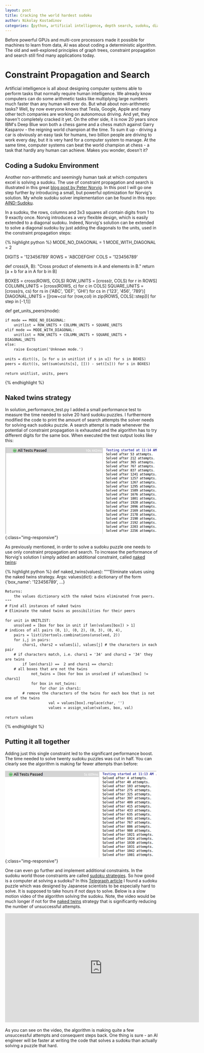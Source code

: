 ```yaml
---
layout: post
title: Cracking the world hardest sudoku
author: Nikolay Kostadinov
categories: [python, artificial intelligence, depth search, sudoku, diagonal sudoku, naked twins]
---
```


Before powerful GPUs and multi-core processors made it possible for machines to learn from data, AI was about coding a deterministic algorithm. Thе old and well-explored principles of graph trees, constraint propagation and search still find many applications today.

# Constraint Propagation and Search

Artificial intelligence is all about designing computer systems able to perform tasks that normally require human intelligence. We already know computers can do some arithmetic tasks like multiplying large numbers much faster than any human will ever do. But what about non-arithmetic tasks? Well, by now everyone knows that Tesla, Google, Apple and many other tech companies are working on autonomous driving. And yet, they haven't completely cracked it yet. On the other side, it is now 20 years since IBM's Deep Blue won both a chess game and a chess match against Garry Kasparov - the reigning world champion at the time. To sum it up - driving a car is obviously an easy task for humans, two billion people are driving to work every day, but it is very hard for a computer system to manage. At the same time, computer systems can beat the world champion at chess - a task that hardly any human can achieve. Makes you wonder, doesn't it?

## Coding a Sudoku Environment

Another non-arithmetic and seemingly human task at which computers excel is solving a sudoku. The use of constraint propagation and search is illustrated in this great <a href="http://norvig.com/sudoku.html" target="_blank">blog post by Peter Norvig</a>. In this post I will go one step further by introducing a small, but powerful optimization for Norvig's solution. My whole sudoku solver implementation can be found in this repo: <a href="https://github.com/n-kostadinov/AIND-Sudoku" target="_blank">AIND-Sudoku</a>. 

In a sudoku, the rows, columns and 3x3 squares all contain digits from 1 to 9 exactly once. Norvig introduces a very flexible design, which is easily extended to a diagonal sudoku. Indeed, Norvig's solution can be extended to solve a diagonal sudoku by just adding the diagonals to the units, used in the constraint propagation steps:

{% highlight python %}
MODE_NO_DIAGONAL = 1
MODE_WITH_DIAGONAL = 2

DIGITS = '123456789'
ROWS = 'ABCDEFGHI'
COLS = '123456789'

def cross(A, B):
    "Cross product of elements in A and elements in B."
    return [a + b for a in A for b in B]

BOXES = cross(ROWS, COLS)
ROW_UNITS = [cross(r, COLS) for r in ROWS]
COLUMN_UNITS = [cross(ROWS, c) for c in COLS]
SQUARE_UNITS = [cross(rs, cs) for rs in ('ABC', 'DEF', 'GHI') for cs in ('123', '456', '789')]
DIAGONAL_UNITS = [[row+col for (row,col) in zip(ROWS, COLS[::step])] for step in [-1,1]]

def get_units_peers(mode):

    if mode == MODE_NO_DIAGONAL:
        unitlist = ROW_UNITS + COLUMN_UNITS + SQUARE_UNITS
    elif mode == MODE_WITH_DIAGONAL:
        unitlist = ROW_UNITS + COLUMN_UNITS + SQUARE_UNITS + DIAGONAL_UNITS
    else:
        raise Exception('Unknown mode.')

    units = dict((s, [u for u in unitlist if s in u]) for s in BOXES)
    peers = dict((s, set(sum(units[s], [])) - set([s])) for s in BOXES)

    return unitlist, units, peers
{% endhighlight %}

## Naked twins strategy

In solution_performance_test.py I added a small performance test to measure the time needed to solve 20 hard sudoku puzzles. I furthermore modified the code to print the amount of search attempts the solver needs for solving each sudoku puzzle. A search attempt is made whenever the potential of constraint propagation is exhausted and the algorithm has to try different digits for the same box. When executed the test output looks like this:

![Sudoku original solution](/assets/images/sudoku_1.png){:class="img-responsive"}

As previously mentioned, in order to solve a sudoku puzzle one needs to use only constraint propagation and search. To increase the performance of Norvig's solution I simply added an additional constraint, called <a href="http://www.sudokudragon.com/tutorialnakedtwins.htm" target="_blank">naked twins</a>:

{% highlight python %}
def naked_twins(values):
    """Eliminate values using the naked twins strategy.
    Args:
        values(dict): a dictionary of the form {'box_name': '123456789', ...}

    Returns:
        the values dictionary with the naked twins eliminated from peers.
    """
    # Find all instances of naked twins
    # Eliminate the naked twins as possibilities for their peers

    for unit in UNITLIST:
        unsolved = [box for box in unit if len(values[box]) > 1]
    # indices of all pairs (0, 1), (0, 2), (0, 3), (0, 4),
        pairs = list(itertools.combinations(unsolved, 2)) 
        for i,j in pairs:
            chars1, chars2 = values[i], values[j] # the characters in each pair
        # if characters match, i.e. chars1 = '34' and chars2 = '34' they are twins
            if len(chars1) ==  2 and chars1 == chars2: 
        # all boxes that are not the twins
                not_twins = [box for box in unsolved if values[box] != chars1] 
                for box in not_twins:
                    for char in chars1: 
            # remove the characters of the twins for each box that is not one of the twins
                        val = values[box].replace(char, '')
                        values = assign_value(values, box, val)

    return values
{% endhighlight %}

## Putting it all together

Adding just this single constraint led to the significant performance boost. The time needed to solve twenty sudoku puzzles was cut in half. You can clearly see the algorithm is making far fewer attempts than before:

![Sudoku original solution](/assets/images/sudoku_2.png){:class="img-responsive"}

One can even go further and implement additional constraints. In the sudoku world those constraints are called <a href="http://www.sudokudragon.com/sudokustrategy.htm" target="_blank">sudoku strategies</a>. So how good is a computer at solving a sudoku? In this <a href="http://www.telegraph.co.uk/news/science/science-news/9359579/Worlds-hardest-sudoku-can-you-crack-it.html" target="_blank">Telegraph article</a> I found a sudoku puzzle which was designed by Japanese scientists to be especially hard to solve. It is supposed to take hours if not days to solve. Below is a slow motion video of the algorithm solving the sudoku. Note, the video would be much longer if not for the <a href="http://www.sudokudragon.com/tutorialnakedtwins.htm" target="_blank">naked twins</a> strategy that is significantly reducing the number of unsuccessful attempts. 

<iframe width="640" height="360" src="https://www.youtube.com/embed/qp0xRjJL5HU" frameborder="0" allowfullscreen></iframe>

As you can see on the video, the algorithm is making quite a few unsuccessful attempts and consequent steps back. One thing is sure - an AI engineer will be faster at writing the code that solves a sudoku than actually solving a puzzle that hard.